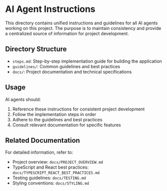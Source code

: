 # AI Agent Instructions

This directory contains unified instructions and guidelines for all AI agents working on this project. The purpose is to maintain consistency and provide a centralized source of information for project development.

## Directory Structure

- `steps.md`: Step-by-step implementation guide for building the application
- `guidelines/`: Common guidelines and best practices
- `docs/`: Project documentation and technical specifications

## Usage

AI agents should:
1. Reference these instructions for consistent project development
2. Follow the implementation steps in order
3. Adhere to the guidelines and best practices
4. Consult relevant documentation for specific features

## Related Documentation

For detailed information, refer to:
- Project overview: `docs/PROJECT_OVERVIEW.md`
- TypeScript and React best practices: `docs/TYPESCRIPT_REACT_BEST_PRACTICES.md`
- Testing guidelines: `docs/TESTING.md`
- Styling conventions: `docs/STYLING.md`